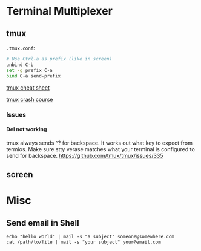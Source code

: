  
 # Terminal Multiplexer

 ## tmux

`.tmux.conf`:
```sh
# Use Ctrl-a as prefix (like in screen)
unbind C-b
set -g prefix C-a
bind C-a send-prefix
```

[tmux cheat sheet](https://gist.github.com/MohamedAlaa/2961058#file-tmux-cheatsheet-markdown)

[tmux crash course](https://robots.thoughtbot.com/a-tmux-crash-course)

### Issues

#### Del not working
tmux always sends ^? for backspace. It works out what key to expect from termios. Make sure stty verase matches what your terminal is configured to send for backspace.
https://github.com/tmux/tmux/issues/335

## screen
 
 # Misc
 ## Send email in Shell
 ```shell
 echo "hello world" | mail -s "a subject" someone@somewhere.com
 cat /path/to/file | mail -s "your subject" your@email.com
 ```